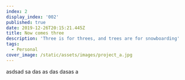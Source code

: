 ```yaml
---
index: 2
display_index: '002'
published: true
date: 2019-12-26T20:15:21.445Z
title: Now comes three
description: 'Three is for threes, and trees are for snowboarding'
tags:
  - Personal
cover_image: /static/assets/images/project_a.jpg
---
```

asdsad sa das as das dasas a
